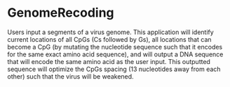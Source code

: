 # GenomeRecoding

Users input a segments of a virus genome. This application will identify current locations of all CpGs (Cs followed by Gs), all locations that can become a CpG (by mutating the nucleotide sequence such that it encodes for the same exact amino acid sequence), and will output a DNA sequence that will encode the same amino acid as the user input. This outputted sequence will optimize the CpGs spacing (13 nucleotides away from each other) such that the virus will be weakened.
